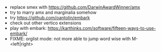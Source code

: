 - replace smex with https://github.com/DarwinAwardWinner/amx
- try to marry amx and marginalia somehow
- try https://github.com/oantolin/embark
- check out other vertico extensions
- play with embark: https://karthinks.com/software/fifteen-ways-to-use-embark/
- FIXME: orglist mode: not more able to jump word wise with M-<left|right>

